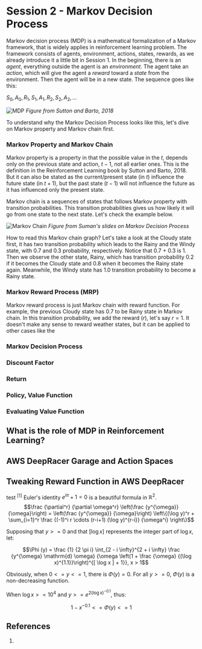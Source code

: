 # Session 2 - Markov Decision Process 

Markov decision process (MDP) is a mathematical formalization of a Markov framework, that is widely applies in reinforcement learning problem. The framework consists of agents, environment, actions, states, rewards, as we already introduce it a little bit in Session 1. In the beginning, there is an _agent_, everything outside the agent is an _environment_. The agent take an _action_, which will give the agent a _reward_ toward a _state_ from the environment. Then the agent will be in a new state. The sequence goes like this:

$S_0, A_0, R_1, S_1, A_1, R_2, S_2, A_2,...$

![MDP](~@assets/images/mdp-1.png)
*Figure from Sutton and Barto, 2018*

To understand why the Markov Decision Process looks like this, let's dive on Markov property and Markov chain first.

### Markov Property and Markov Chain
Markov property is a property in that the possible value in the $t$, depends only on the previous state and action, $t-1$, not all earlier ones. This is the definition in the Reinforcement Learning book by Sutton and Barto, 2018. But it can also be stated as the current/present state (in $t$) influence the future state (in $t+1$), but the past state ($t-1$) will not influence the future as it has influenced only the present state.

Markov chain is a sequences of states that follows Markov property with transition probabilities. This transition probabilities gives us how likely it will go from one state to the next state. Let's check the example below.

![Markov Chain](~@assets/images/markov-chain.png)
*Figure from Suman's slides on Markov Decision Process*

How to read this Markov chain graph? Let's take a look at the Cloudy state first, it has two transition probability which leads to the Rainy and the Windy state, with 0.7 and 0.3 probability, respectively. Notice that 0.7 + 0.3 is 1. Then we observe the other state, Rainy, which has transition probability 0.2 if it becomes the Cloudy state and 0.8 when it becomes the Rainy state again. Meanwhile, the Windy state has 1.0 transition probability to become a Rainy state. 

### Markov Reward Process (MRP)

Markov reward process is just Markov chain with reward function. For example, the previous Cloudy state has 0.7 to be Rainy state in Markov chain. In this transition probability, we add the reward ($r$), let's say $r=1$. It doesn't make any sense to reward weather states, but it can be applied to other cases like the 

### Markov Decision Process 

### Discount Factor

### Return 

### Policy, Value Function

### Evaluating Value Function


## What is the role of MDP in Reinforcement Learning? 

## AWS DeepRacer Garage and Action Spaces

## Tweaking Reward Function in AWS DeepRacer


test <sup>[1]</sup>
Euler's identity $e^{i\pi}+1=0$ is a beautiful formula in $\mathbb{R}^2$.
$$\frac {\partial^r} {\partial \omega^r} \left(\frac {y^{\omega}} {\omega}\right) 
= \left(\frac {y^{\omega}} {\omega}\right) \left\{(\log y)^r + \sum_{i=1}^r \frac {(-1)^i r \cdots (r-i+1) (\log y)^{r-i}} {\omega^i} \right\}$$

Supposing that $y >= 0$ and that $[\log x]$ represents the integer part of $\log x$, let:

$$\Phi (y) = \frac {1} {2 \pi i} \int_{2 - i \infty}^{2 + i \infty} \frac {y^{\omega} \mathrm{d} \omega} {\omega \left(1 + \frac {\omega} {(\log x)^{1.1}}\right)^{[ \log x ] + 1}}, x > 1$$

Obviously, when $0 <= y <= 1$, there is $\Phi(y) = 0$. For all $y >= 0$, $\Phi(y)$ is a non-decreasing function.

When $\log x>=10^4$ and $y>= e^{2{(\log x)}^{-0.1}}$, thus:

$$1 - x^{- 0.1} <= \Phi (y) <= 1$$
## References 
1. 